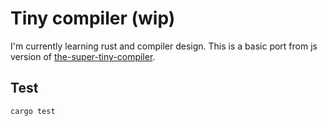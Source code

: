 # Tiny compiler (wip)

I'm currently learning rust and compiler design. This is a basic port from js version of [the-super-tiny-compiler](https://github.com/jamiebuilds/the-super-tiny-compiler).

## Test

```shell
cargo test
```
